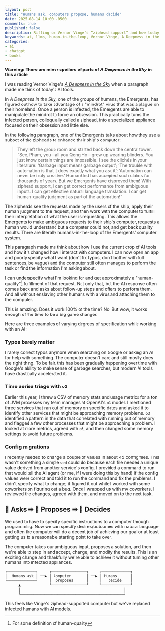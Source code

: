 ```yaml
---
layout: post
title: "Humans ask, computers propose, humans decide"
date: 2025-08-14 10:00 -0500
comments: true
published: false
description: Riffing on Vernor Vinge’s “ziphead support” and how today’s AI boom echoes the book’s human-in-the-loop automation—minus the dystopia.
keywords: ai, llms, human-in-the-loop, Vernor Vinge, A Deepness in the Sky
categories:
- ai
- chatgpt
- books
---
```


**Warning: There are minor spoilers of parts of _A Deepness in the Sky_ in this article.**

I was reading Vernor Vinge's [_A Deepness in the Sky_](https://en.wikipedia.org/wiki/A_Deepness_in_the_Sky) when a paragraph made me think of today's AI tools.

In _A Deepness in the Sky_, one of the groups of humans, the Emergents, has figured out how to take advantage of a "mindrot" virus that was a plague on their homeland.
Once a person is infected, the Emergents are able to manipulate the mindrot to force an obsession.
This practically turns the infected person, colloquially called a ziphead, into a specialized appliance focused on their obsession and little else.

In the following paragraph, one of the Emergents talks about how they use a subset of the zipheads to enhance their ship's computer:

> They left the group room and started back down the central tower. “See, Pham, you—all you Qeng Ho—grew up wearing blinders. You just know certain things are impossible. I see the clichés in your literature: ‘Garbage input means garbage output’; ‘The trouble with automation is that it does exactly what you ask it’; ‘Automation can never be truly creative.’ Humankind has accepted such claims for thousands of years. But we Emergents have disproved them! With ziphead support, I can get correct performance from ambiguous inputs. I can get effective natural language translation. I can get human-quality judgment as part of the automation!”

The zipheads see the requests made by the users of the ship, apply their human judgment to the request, and then work with the computer to fulfill their interpretation of what the user is requesting.
This allows the Emergents to make ambiguous requests to their ship's computer, requests a human would understand but a computer could not, and get back quality results.
There are literally humans-in-the-loop of the Emergents' computer system.

This paragraph made me think about how I use the current crop of AI tools and how it's changed how I interact with computers.
I can now open an app and poorly specify what I want (don't fix typos, don't bother with full sentences, be vague) and the computer still often manages to perform the task or find the information I'm asking about.

I can underspecify what I'm looking for and get approximately a "human-quality"[^1] fulfillment of that request.
Not only that, but the AI response often comes back and asks about follow-up steps and offers to perform them.
And all without enslaving other humans with a virus and attaching them to the computer.

[^1]: For some definition of human-quality 

This is amazing.
Does it work 100% of the time?
No.
But wow, it works enough of the time to be a big game changer.

Here are three examples of varying degrees of specification while working with an AI:

### Typos barely matter

I rarely correct typos anymore when searching on Google or asking an AI for help with something.
The computer doesn't care and still mostly does the right thing.
To be fair, this has been gradually happening over time with Google's ability to make sense of garbage searches, but modern AI tools have drastically accelerated it.

### Time series triage with `o3`

Earlier this year, I threw a CSV of memory stats and usage metrics for a ton of JVM processes my team manages at OpenAI's `o3` model.
I mentioned three services that ran out of memory on specific dates and asked it to identify other services that might be approaching memory problems.
`o3` identified a pattern in the data that correlated with running out of memory and flagged a few other processes that might be approaching a problem.
I looked at more metrics, agreed with `o3`, and then changed some memory settings to avoid future problems.

### Config migrations

I recently needed to change a couple of values in about 45 config files.
This wasn't something a simple `sed` could do because each file needed a unique value derived from another service's config.
I provided a command to run that would tell the AI agent (or me, if I were doing this by hand) if the config values were correct and told it to run the command and fix the problems.
I didn't specify what to change; it figured it out while I worked with some coworkers on figuring out a bug.
Once I wrapped up with my coworkers, I reviewed the changes, agreed with them, and moved on to the next task.

## 🙂 Asks ➡ 🤖 Proposes ➡ 🙂 Decides

We used to have to specify specific instructions to a computer through programming.
Now we can specify desires/outcomes with natural language and often the computer will do a decent job of achieving our goal or at least getting us to a reasonable starting point to take over.

The computer takes our ambiguous input, proposes a solution, and then we're able to step in and accept, change, and modify the results.
This is an exciting change and thankfully we're able to achieve it without turning other humans into infected appliances.

```bash
┌─────────────┐     ┌────────────────┐     ┌─────────────┐
│  Humans ask │ ──▶ │ Computer       │ ──▶ │ Humans      │
└─────────────┘     │  proposes      │     │   decide    │
      ▲             └────────────────┘     └─────────────┘
      │                                               │
      └───────────────────────────────────────────────┘
```

This feels like Vinge's ziphead-supported computer but we've replaced infected humans with AI models.
